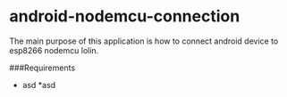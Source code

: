 # android-nodemcu-connection
The main purpose of this application is how to connect android device to esp8266 nodemcu lolin.


###Requirements
* asd
*asd
